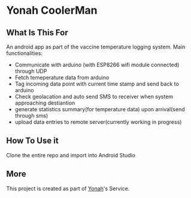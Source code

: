Yonah CoolerMan 
===============
**What Is This For**
--------------------
An android app as part of the vaccine temperature logging system. Main functionalities:
- Communicate with arduino (with ESP8266 wifi module connected) through UDP 
- Fetch temeperature data from arduino 
- Tag incoming data point with current time stamp and send back to arduino 
- Check geolacation and auto send SMS to receiver when system approaching destiantion 
- generate statistics summary(for temperature data) upon arrival(send through sms)
- upload data entries to remote server(currently working in progress)

**How To Use it**
-----------------
Clone the entire repo and import into Android Studio

**More**
--------
This project is created as part of [Yonah](www.yonah.sg)'s Service. 
